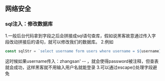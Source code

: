## 网络安全

### sql注入：修改数据库
1.一般后台代码拿到字段之后会拼接成sql语句查库，假如说黑客故意通过传入字段改动拼接后的语句，就可以修改我们的数据库。
2.例如
```javascript
const sqlStr = `select username form users where username = ${username} and password = ${password}`
```
这时候如果username传入：zhangsan' -- ，就会使得password被注释，但查表就会成功，这样黑客就不用输入用户名就能登录
3.可以通过escape()处理字段避免